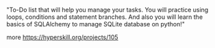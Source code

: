 "To-Do list that will help you manage your tasks. You will practice using loops, conditions and statement branches. And also you will learn the basics of SQLAlchemy to manage SQLite database on python!"

more https://hyperskill.org/projects/105
